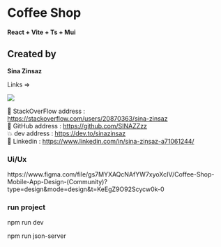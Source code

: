 # Coffee Shop

<b>
    React + Vite + Ts + Mui 
</b>

<h2> Created by </h2>
<b>Sina Zinsaz</b>

Links =>

<a href='https://www.linkedin.com/in/sina-zinsaz-a71061244/'>
    <img src="[YOUR_VERCEL_PROJECT_DOMAIN]/[METHOD]?username=[YOUR_LINKEDIN_USERNAME]" />
</a>

🌝 StackOverFlow address : https://stackoverflow.com/users/20870363/sina-zinsaz <br />
🌼 GitHub address : https://github.com/SINAZZzz <br />
💥 dev address : https://dev.to/sinazinsaz <br /> 
🌼 Linkedin : https://www.linkedin.com/in/sina-zinsaz-a71061244/ <br />

<h3> Ui/Ux </h3>
https://www.figma.com/file/gs7MYXAQcNAfYW7xyoXcIV/Coffee-Shop-Mobile-App-Design-(Community)?type=design&mode=design&t=KeEgZ9O92Scycw0k-0

<h3> run project </h3>

npm run dev

npm run json-server
